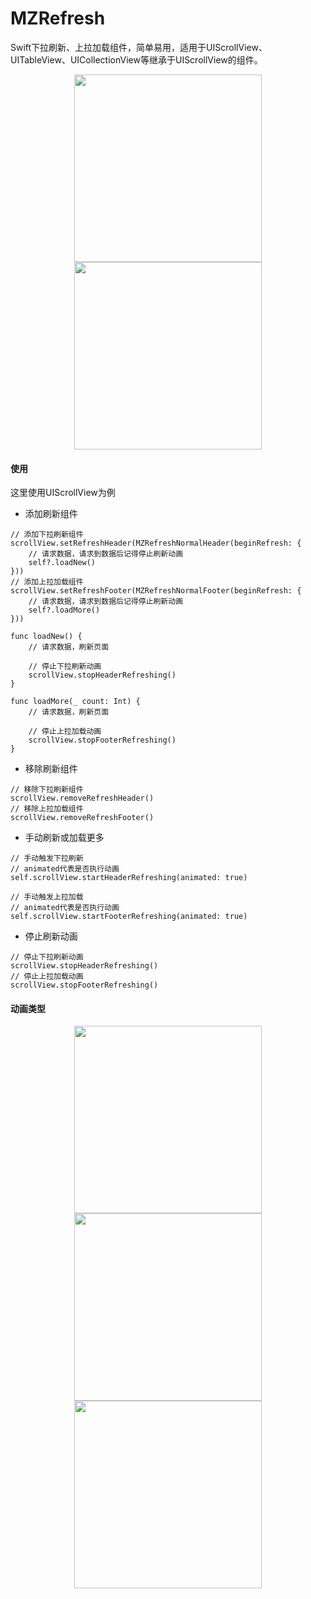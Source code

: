 # MZRefresh
Swift下拉刷新、上拉加载组件，简单易用，适用于UIScrollView、UITableView、UICollectionView等继承于UIScrollView的组件。

<div align=center>
<img src="4.gif" width="300px" /><img src="5.gif" width="300px" />
</div>

#### 使用
这里使用UIScrollView为例

- 添加刷新组件
```
// 添加下拉刷新组件
scrollView.setRefreshHeader(MZRefreshNormalHeader(beginRefresh: {
	// 请求数据，请求到数据后记得停止刷新动画
    self?.loadNew()
}))
// 添加上拉加载组件
scrollView.setRefreshFooter(MZRefreshNormalFooter(beginRefresh: {
	// 请求数据，请求到数据后记得停止刷新动画
    self?.loadMore()
}))

func loadNew() {
    // 请求数据，刷新页面

    // 停止下拉刷新动画
    scrollView.stopHeaderRefreshing()
}

func loadMore(_ count: Int) {
	// 请求数据，刷新页面

	// 停止上拉加载动画
	scrollView.stopFooterRefreshing()
}
```

- 移除刷新组件
```
// 移除下拉刷新组件
scrollView.removeRefreshHeader()
// 移除上拉加载组件
scrollView.removeRefreshFooter()
```

- 手动刷新或加载更多
```
// 手动触发下拉刷新
// animated代表是否执行动画
self.scrollView.startHeaderRefreshing(animated: true)

// 手动触发上拉加载
// animated代表是否执行动画
self.scrollView.startFooterRefreshing(animated: true)
```

- 停止刷新动画
```
// 停止下拉刷新动画
scrollView.stopHeaderRefreshing()
// 停止上拉加载动画
scrollView.stopFooterRefreshing()
```


#### 动画类型
<div align=center>
<img src="1.gif" width="300px" /><img src="2.gif" width="300px" /><img src="3.gif" width="300px" />
</div>